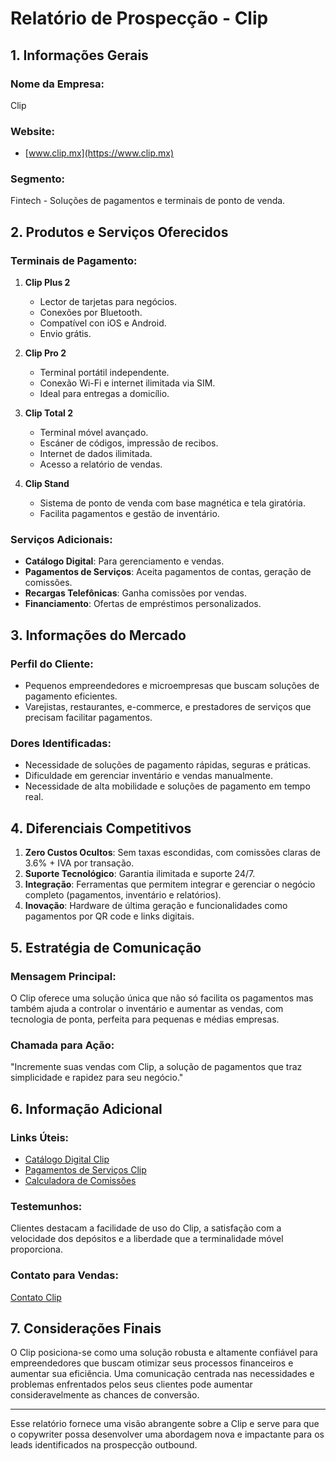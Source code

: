 # Relatório de Prospecção - Clip

## 1. Informações Gerais

### Nome da Empresa:
Clip

### Website:
- [www.clip.mx](https://www.clip.mx)

### Segmento:
Fintech - Soluções de pagamentos e terminais de ponto de venda.

## 2. Produtos e Serviços Oferecidos

### Terminais de Pagamento:
1. **Clip Plus 2**
   - Lector de tarjetas para negócios.
   - Conexões por Bluetooth.
   - Compatível con iOS e Android.
   - Envio grátis.

2. **Clip Pro 2**
   - Terminal portátil independente.
   - Conexão Wi-Fi e internet ilimitada via SIM.
   - Ideal para entregas a domicílio.

3. **Clip Total 2**
   - Terminal móvel avançado.
   - Escáner de códigos, impressão de recibos.
   - Internet de dados ilimitada.
   - Acesso a relatório de vendas.

4. **Clip Stand**
   - Sistema de ponto de venda com base magnética e tela giratória.
   - Facilita pagamentos e gestão de inventário.

### Serviços Adicionais:
- **Catálogo Digital**: Para gerenciamento e vendas.
- **Pagamentos de Serviços**: Aceita pagamentos de contas, geração de comissões.
- **Recargas Telefônicas**: Ganha comissões por vendas.
- **Financiamento**: Ofertas de empréstimos personalizados.

## 3. Informações do Mercado

### Perfil do Cliente:
- Pequenos empreendedores e microempresas que buscam soluções de pagamento eficientes.
- Varejistas, restaurantes, e-commerce, e prestadores de serviços que precisam facilitar pagamentos.

### Dores Identificadas:
- Necessidade de soluções de pagamento rápidas, seguras e práticas.
- Dificuldade em gerenciar inventário e vendas manualmente.
- Necessidade de alta mobilidade e soluções de pagamento em tempo real.

## 4. Diferenciais Competitivos

1. **Zero Custos Ocultos**: Sem taxas escondidas, com comissões claras de 3.6% + IVA por transação.
2. **Suporte Tecnológico**: Garantia ilimitada e suporte 24/7.
3. **Integração**: Ferramentas que permitem integrar e gerenciar o negócio completo (pagamentos, inventário e relatórios).
4. **Inovação**: Hardware de última geração e funcionalidades como pagamentos por QR code e links digitais.

## 5. Estratégia de Comunicação

### Mensagem Principal:
O Clip oferece uma solução única que não só facilita os pagamentos mas também ajuda a controlar o inventário e aumentar as vendas, com tecnologia de ponta, perfeita para pequenas e médias empresas.

### Chamada para Ação:
"Incremente suas vendas com Clip, a solução de pagamentos que traz simplicidade e rapidez para seu negócio."

## 6. Informação Adicional

### Links Úteis:
- [Catálogo Digital Clip](https://www.clip.mx/soluciones/inventario-digital)
- [Pagamentos de Serviços Clip](https://www.clip.mx/soluciones/pago-servicios)
- [Calculadora de Comissões](https://www.clip.mx/como-funciona-clip/calculadora-clip)

### Testemunhos:
Clientes destacam a facilidade de uso do Clip, a satisfação com a velocidade dos depósitos e a liberdade que a terminalidade móvel proporciona.

### Contato para Vendas:
[Contato Clip](https://www.clip.mx/clip-para-empresas#form)

## 7. Considerações Finais
O Clip posiciona-se como uma solução robusta e altamente confiável para empreendedores que buscam otimizar seus processos financeiros e aumentar sua eficiência. Uma comunicação centrada nas necessidades e problemas enfrentados pelos seus clientes pode aumentar consideravelmente as chances de conversão.

---

Esse relatório fornece uma visão abrangente sobre a Clip e serve para que o copywriter possa desenvolver uma abordagem nova e impactante para os leads identificados na prospecção outbound.